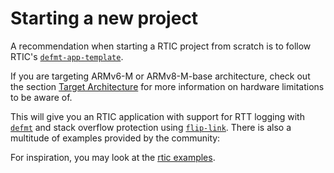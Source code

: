 # Starting a new project

A recommendation when starting a RTIC project from scratch is to 
follow RTIC's [`defmt-app-template`].

If you are targeting ARMv6-M or ARMv8-M-base architecture, check out the section [Target Architecture](../internals/targets.md) for more information on hardware limitations to be aware of.

[`defmt-app-template`]: https://github.com/rtic-rs/defmt-app-template

This will give you an RTIC application with support for RTT logging with [`defmt`] and stack overflow
protection using [`flip-link`]. There is also a multitude of examples provided by the community:

For inspiration, you may look at the [rtic examples].

[`defmt`]: https://github.com/knurling-rs/defmt/
[`flip-link`]: https://github.com/knurling-rs/flip-link/
[rtic examples]: https://github.com/rtic-rs/rtic/tree/master/examples
